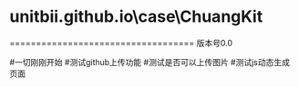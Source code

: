 # unitbii.github.io\case\ChuangKit

===================================
版本号0.0

#一切刚刚开始
#测试github上传功能
#测试是否可以上传图片
#测试js动态生成页面